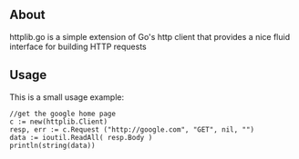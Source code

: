 
## About
httplib.go is a simple extension of Go's http client that provides a nice fluid interface for building HTTP requests

## Usage

This is a small usage example:

    //get the google home page
    c := new(httplib.Client)
    resp, err := c.Request ("http://google.com", "GET", nil, "")
    data := ioutil.ReadAll( resp.Body )
    println(string(data))

